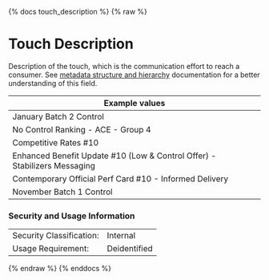 {% docs touch_description %}
{% raw %}

<a name="touch_description"></a>
# Touch Description
Description of the touch, which is the communication effort to reach a consumer.
See [metadata structure and hierarchy](#!/model/model.aaa_life_data_platform.staging_metadata_metadata)
documentation for a better understanding of this field.

| Example values    |
|-------------------|
| January Batch 2 Control  |
| No Control Ranking - ACE - Group 4  |
| Competitive Rates #10  |
| Enhanced Benefit Update #10 (Low & Control Offer) - Stabilizers Messaging  |
| Contemporary Official Perf Card #10 - Informed Delivery  |
| November Batch 1 Control  |

### Security and Usage Information
|     |     |
| --- | --- |
| Security Classification: | Internal |
| Usage Requirement:       | Deidentified |

{% endraw %}
{% enddocs %}